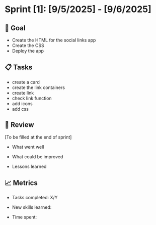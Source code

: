 # Sprint [1]: [9/5/2025] - [9/6/2025]

  

## 🎯 Goal
- Create the HTML for the social links app
- Create the CSS
- Deploy the app

## 📋 Tasks

- create a card
- create the link containers
- create link
- check link function
- add icons 
- add css

## 🔄 Review

[To be filled at the end of sprint]

- What went well

- What could be improved

- Lessons learned

  

## 📈 Metrics

- Tasks completed: X/Y

- New skills learned:

- Time spent: